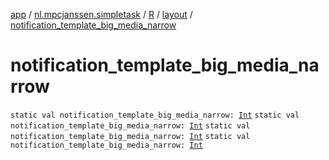 [app](../../../index.md) / [nl.mpcjanssen.simpletask](../../index.md) / [R](../index.md) / [layout](index.md) / [notification_template_big_media_narrow](.)

# notification_template_big_media_narrow

`static val notification_template_big_media_narrow: `[`Int`](https://kotlinlang.org/api/latest/jvm/stdlib/kotlin/-int/index.html)
`static val notification_template_big_media_narrow: `[`Int`](https://kotlinlang.org/api/latest/jvm/stdlib/kotlin/-int/index.html)
`static val notification_template_big_media_narrow: `[`Int`](https://kotlinlang.org/api/latest/jvm/stdlib/kotlin/-int/index.html)
`static val notification_template_big_media_narrow: `[`Int`](https://kotlinlang.org/api/latest/jvm/stdlib/kotlin/-int/index.html)